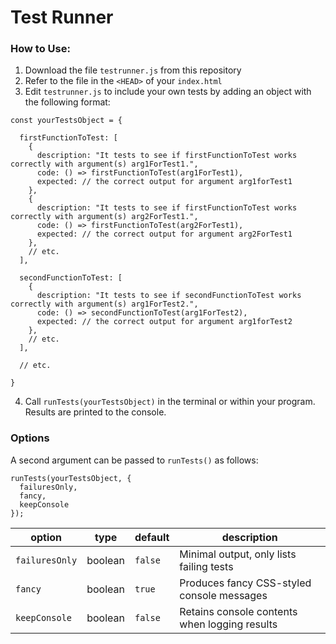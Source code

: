 # Test Runner

### How to Use:

1. Download the file `testrunner.js` from this repository
2. Refer to the file in the `<HEAD>` of your `index.html`
3. Edit `testrunner.js` to include your own tests by adding an object with the following format:
```
const yourTestsObject = {

  firstFunctionToTest: [
    {
      description: "It tests to see if firstFunctionToTest works correctly with argument(s) arg1ForTest1.",
      code: () => firstFunctionToTest(arg1ForTest1),
      expected: // the correct output for argument arg1forTest1
    },
    {
      description: "It tests to see if firstFunctionToTest works correctly with argument(s) arg2ForTest1.",
      code: () => firstFunctionToTest(arg2ForTest1),
      expected: // the correct output for argument arg2ForTest1
    },
    // etc.
  ],

  secondFunctionToTest: [
    {
      description: "It tests to see if secondFunctionToTest works correctly with argument(s) arg1ForTest2.",
      code: () => secondFunctionToTest(arg1ForTest2),
      expected: // the correct output for argument arg1forTest2
    },
    // etc.
  ],
  
  // etc.

}
```
4. Call `runTests(yourTestsObject)` in the terminal or within your program. Results are printed to the console.

### Options
A second argument can be passed to `runTests()` as follows:

```
runTests(yourTestsObject, {
  failuresOnly,
  fancy,
  keepConsole
});
```

| option | type | default | description 
| ------ | ------ | ------ | ------
| `failuresOnly` | boolean | `false` | Minimal output, only lists failing tests
| `fancy` | boolean | `true` | Produces fancy CSS-styled console messages
| `keepConsole` | boolean | `false` | Retains console contents when logging results